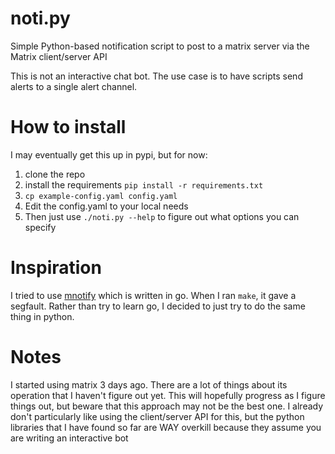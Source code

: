 # noti.py
Simple Python-based notification script to post to a matrix server via the Matrix client/server API

This is not an interactive chat bot.  The use case is to have scripts send alerts to a single alert channel.

# How to install
I may eventually get this up in pypi, but for now:
1.  clone the repo
2.  install the requirements `pip install -r requirements.txt`
3.  `cp example-config.yaml config.yaml`
4.  Edit the config.yaml to your local needs
5.  Then just use `./noti.py --help` to figure out what options you can specify

# Inspiration
I tried to use [mnotify](https://matrix.org/docs/projects/client/mnotify) which is written in go.  When I ran `make`, it gave a segfault.  Rather than try to learn go, I decided to just try to do the same thing in python.

# Notes
I started using matrix 3 days ago.  There are a lot of things about its operation that I haven't figure out yet.  This will hopefully progress as I figure things out, but beware that this approach may not be the best one.  I already don't particularly like using the client/server API for this, but the python libraries that I have found so far are WAY overkill because they assume you are writing an interactive bot
